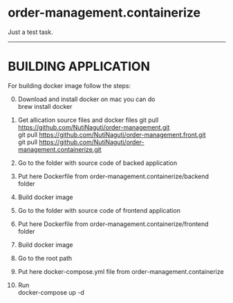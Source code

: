 # order-management.containerize
Just a test task.
***

# BUILDING APPLICATION
For building docker image follow the steps:

0. Download and install docker 
on mac you can do  
  brew install docker

1. Get allication source files and docker files
    git pull https://github.com/NutiNaguti/order-management.git  
    git pull https://github.com/NutiNaguti/order-management.front.git  
    git pull https://github.com/NutiNaguti/order-management.containerize.git  
2. Go to the folder with source code of backed application
3. Put here Dockerfile from order-management.containerize/backend folder
4. Build docker image
5. Go to the folder with source code of frontend application
6. Put here Dockerfile from order-management.containerize/frontend folder
7. Build docker image
8. Go to the root path
9. Put here docker-compose.yml file from order-management.containerize
10. Run  
    docker-compose up -d
